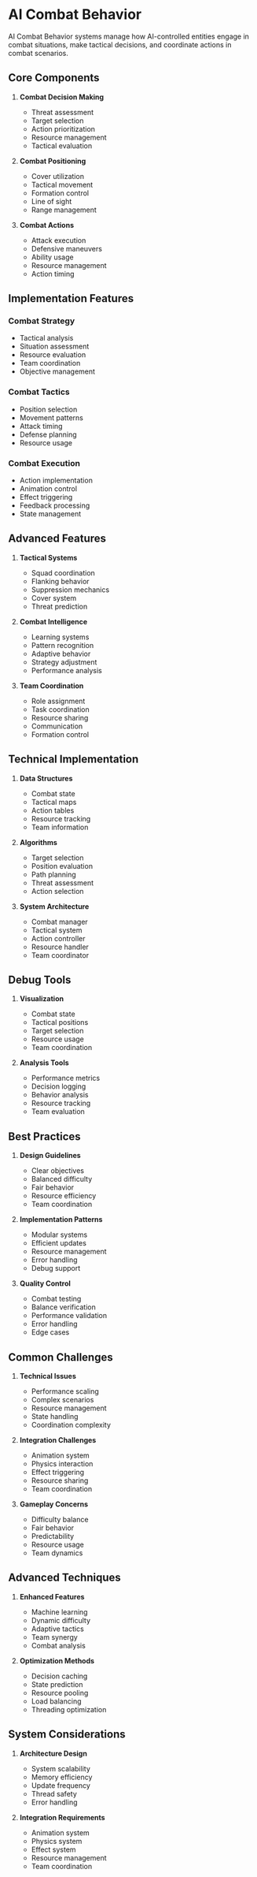# AI Combat Behavior

AI Combat Behavior systems manage how AI-controlled entities engage in combat situations, make tactical decisions, and coordinate actions in combat scenarios.

## Core Components

1. **Combat Decision Making**
   - Threat assessment
   - Target selection
   - Action prioritization
   - Resource management
   - Tactical evaluation

2. **Combat Positioning**
   - Cover utilization
   - Tactical movement
   - Formation control
   - Line of sight
   - Range management

3. **Combat Actions**
   - Attack execution
   - Defensive maneuvers
   - Ability usage
   - Resource management
   - Action timing

## Implementation Features

### Combat Strategy
- Tactical analysis
- Situation assessment
- Resource evaluation
- Team coordination
- Objective management

### Combat Tactics
- Position selection
- Movement patterns
- Attack timing
- Defense planning
- Resource usage

### Combat Execution
- Action implementation
- Animation control
- Effect triggering
- Feedback processing
- State management

## Advanced Features

1. **Tactical Systems**
   - Squad coordination
   - Flanking behavior
   - Suppression mechanics
   - Cover system
   - Threat prediction

2. **Combat Intelligence**
   - Learning systems
   - Pattern recognition
   - Adaptive behavior
   - Strategy adjustment
   - Performance analysis

3. **Team Coordination**
   - Role assignment
   - Task coordination
   - Resource sharing
   - Communication
   - Formation control

## Technical Implementation

1. **Data Structures**
   - Combat state
   - Tactical maps
   - Action tables
   - Resource tracking
   - Team information

2. **Algorithms**
   - Target selection
   - Position evaluation
   - Path planning
   - Threat assessment
   - Action selection

3. **System Architecture**
   - Combat manager
   - Tactical system
   - Action controller
   - Resource handler
   - Team coordinator

## Debug Tools

1. **Visualization**
   - Combat state
   - Tactical positions
   - Target selection
   - Resource usage
   - Team coordination

2. **Analysis Tools**
   - Performance metrics
   - Decision logging
   - Behavior analysis
   - Resource tracking
   - Team evaluation

## Best Practices

1. **Design Guidelines**
   - Clear objectives
   - Balanced difficulty
   - Fair behavior
   - Resource efficiency
   - Team coordination

2. **Implementation Patterns**
   - Modular systems
   - Efficient updates
   - Resource management
   - Error handling
   - Debug support

3. **Quality Control**
   - Combat testing
   - Balance verification
   - Performance validation
   - Error handling
   - Edge cases

## Common Challenges

1. **Technical Issues**
   - Performance scaling
   - Complex scenarios
   - Resource management
   - State handling
   - Coordination complexity

2. **Integration Challenges**
   - Animation system
   - Physics interaction
   - Effect triggering
   - Resource sharing
   - Team coordination

3. **Gameplay Concerns**
   - Difficulty balance
   - Fair behavior
   - Predictability
   - Resource usage
   - Team dynamics

## Advanced Techniques

1. **Enhanced Features**
   - Machine learning
   - Dynamic difficulty
   - Adaptive tactics
   - Team synergy
   - Combat analysis

2. **Optimization Methods**
   - Decision caching
   - State prediction
   - Resource pooling
   - Load balancing
   - Threading optimization

## System Considerations

1. **Architecture Design**
   - System scalability
   - Memory efficiency
   - Update frequency
   - Thread safety
   - Error handling

2. **Integration Requirements**
   - Animation system
   - Physics system
   - Effect system
   - Resource management
   - Team coordination
